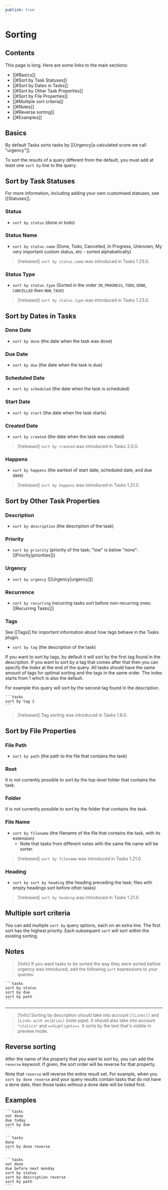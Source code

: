 ```yaml
---
publish: true
---
```


# Sorting

<!-- NEW_TASK_FIELD_EDIT_REQUIRED -->

## Contents

This page is long. Here are some links to the main sections:

- [[#Basics]]
- [[#Sort by Task Statuses]]
- [[#Sort by Dates in Tasks]]
- [[#Sort by Other Task Properties]]
- [[#Sort by File Properties]]
- [[#Multiple sort criteria]]
- [[#Notes]]
- [[#Reverse sorting]]
- [[#Examples]]

## Basics

By default Tasks sorts tasks by [[Urgency|a calculated score we call "urgency"]].

To sort the results of a query different from the default, you must add at least one `sort by` line to the query.

## Sort by Task Statuses

For more information, including adding your own customised statuses, see [[Statuses]].

### Status

- `sort by status` (done or todo)

### Status Name

- `sort by status.name` (Done, Todo, Cancelled, In Progress, Unknown, My very important custom status, etc - sorted alphabetically)

> [!released]
`sort by status.name` was introduced in Tasks 1.23.0.

### Status Type

- `sort by status.type` (Sorted in the order `IN_PROGRESS`, `TODO`, `DONE`, `CANCELLED` then `NON_TASK`)

> [!released]
`sort by status.type` was introduced in Tasks 1.23.0.

## Sort by Dates in Tasks

### Done Date

- `sort by done` (the date when the task was done)

### Due Date

- `sort by due` (the date when the task is due)

### Scheduled Date

- `sort by scheduled` (the date when the task is scheduled)

### Start Date

- `sort by start` (the date when the task starts)

### Created Date

- `sort by created` (the date when the task was created)

> [!released]
`sort by created` was introduced in Tasks 2.0.0.

### Happens

- `sort by happens` (the earliest of start date, scheduled date, and due date)

> [!released]
`sort by happens` was introduced in Tasks 1.21.0.

## Sort by Other Task Properties

### Description

- `sort by description` (the description of the task)

### Priority

- `sort by priority` (priority of the task; "low" is below "none": [[Priority|priorities]])

### Urgency

- `sort by urgency` ([[Urgency|urgency]])

### Recurrence

- `sort by recurring` (recurring tasks sort before non-recurring ones: [[Recurring Tasks]])

### Tags

See [[Tags]] for important information about how tags behave in the Tasks plugin.

- `sort by tag` (the description of the task)

If you want to sort by tags, by default it will sort by the first tag found in the description. If you want to sort by a tag that comes after that then you can specify the index at the end of the query. All tasks should have the same amount of tags for optimal sorting and the tags in the same order. The index starts from 1 which is also the default.

For example this query will sort by the second tag found in the description.

    ```tasks
    sort by tag 2
    ```

> [!released]
Tag sorting was introduced in Tasks 1.6.0.

## Sort by File Properties

### File Path

- `sort by path` (the path to the file that contains the task)

### Root

It is not currently possible to sort by the top-level folder that contains the task.

### Folder

It is not currently possible to sort by the folder that contains the task.

### File Name

- `sort by filename` (the filename of the file that contains the task, with its extension)
  - Note that tasks from different notes with the same file name will be sorter.

> [!released]
`sort by filename` was introduced in Tasks 1.21.0.

### Heading

- `sort by sort by heading` (the heading preceding the task; files with empty headings sort before other tasks)

> [!released]
`sort by heading` was introduced in Tasks 1.21.0.

## Multiple sort criteria

You can add multiple `sort by` query options, each on an extra line.
The first sort has the highest priority.
Each subsequent `sort` will sort within the existing sorting.

## Notes

> [!info]
> If you want tasks to be sorted the way they were sorted before urgency was introduced,
add the following `sort` expressions to your queries:

    ```tasks
    sort by status
    sort by due
    sort by path
    ```

---

> [!info]
> Sorting by description should take into account `[[Links]]` and `[Links with an|Alias]` (note pipe).
It should also take into account `*italics*` and `==highlights==`.
It sorts by the text that's visible in preview mode.

## Reverse sorting

After the name of the property that you want to sort by, you can add the `reverse` keyword.
If given, the sort order will be reverse for that property.

Note that `reverse` will reverse the entire result set.
For example, when you `sort by done reverse` and your query results contain tasks that do not have a done date, then those tasks without a done date will be listed first.

## Examples

    ```tasks
    not done
    due today
    sort by due
    ```

    ```tasks
    done
    sort by done reverse
    ```

    ```tasks
    not done
    due before next monday
    sort by status
    sort by description reverse
    sort by path
    ```
